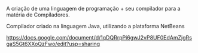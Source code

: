 A criação de uma linguagem de programação + seu compilador para a matéria de Compiladores.

Compilador criado na linguagem Java, utilizando a plataforma NetBeans

https://docs.google.com/document/d/1qDQRrpPi6gwJ2vP8UF0EdAmZjgRsgaS5Gt6XXoQzFwo/edit?usp=sharing
